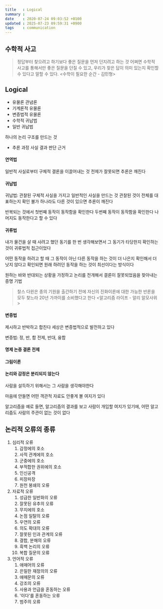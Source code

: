 ```yaml
---
title   : Logical
summary :
date    : 2020-07-24 09:03:52 +0100
updated : 2025-07-23 09:59:31 +0900
tags    : communication
---
```


## 수학적 사고
> 정답부터 찾으려고 하기보다 좋은 질문을 먼저 던지려고 하는 것 어쩌면 수학적 사고를 통해서만 좋은 질문을 던질 수 있고, 우리가 찾은 답이 의미 있는지 확인할 수 있다고 말할 수 있다.
> <수학이 필요한 순간 - 김민형>

## Logical
- 유물론 관념론
- 기계론적 유물론
- 변증법적 유물론
- 수학적 귀납법
- 일반 귀납법

하나의 논리 구조를 만드는 것
- 추론 과정 사실 결과 판단 근거

#### 연역법
일반적 사실로부터 구체적 결론을 이끌어내는 것
전제가 잘못되면 추론은 깨진다


#### 귀납법
귀납법: 관찰된 구체적 사실을 가지고 일반적인 사실을 만드는 것
관찰된 것이 전체를 대표하는지 확인 불가
하나라도 다른 것이 있으면 추론이 깨진다

반복되는 것에서
첫번째 동작이 동작함을 확인한다
두번째 동작이 동작함을 확인한다
나머지도 동작한다고 할 수 있다

#### 귀류법
내가 물건을 살 때 사려고 했던 동기를 한 번 생각해보면서 그 동기가 타당한지 확인하는 것이 귀류법적 접근이었다

어떤 동작을 하려고 할 때 그 동작이 아닌 다른 동작을 하는 것이 더 나은지 확인해서 더 낫지 않다고 확인되면 원래 하려던 동작을 하는 것이 최선이다는 방식이다

원하는 바와 반대되는 상황을 가정하고 논리를 전개해서 결론이 잘못되었음을 찾아내는 증명 기법

> 찰스 다윈은 종의 기원을 출간하기 전에 자신의 진화이론에 대한 가능한 반론을 모두
> 찾느라 20년 가까이를 소비했다고 한다
> <알고리즘 라이프 - 알리 알모사위>

#### 변증법
제시하고 반박하고 합친다
세상은 변증법적으로 발전하고 있다

변증법: 정, 반, 합
전제, 반대, 융합

#### 명제 논증 결론 전제

#### 그림이론

#### 논리와 감정은 분리되지 않는다
사람을 설득하기 위해서는 그 사람을 생각해야한다

마음에 안들면 어떤 객관적 자료도 안좋게 볼 여지가 있다

알고리즘을 예로 들면, 알고리즘의 결과를 보고 사람이 개입할 여지가 있기에, 어떤 알고리즘도 사람의 주관이 없는 것이 없다

## 논리적 오류의 종류
1. 심리적 오류
	1. 감정에의 호소
	2. 사적 관계에의 호소
	3. 군중에의 호소
	4. 부적합한 권위에의 호소
	5. 인신공격
	6. 피장파장
	7. 원천 봉쇄의 오류
2. 자료적 오류
	1. 성급한 일반화의 오류
	2. 잘못된 유추의 오류
	3. 무지에의 호소
	4. 논점 일탈의 오류
	5. 우연의 오류
	6. 의도 확대의 오류
	7. 잘못된 인과 관계의 오류
	8. 결합, 분해의 오류
	9. 흑백 논리의 오류
	10. 복합 질문의 오류
3. 언어적 오류
	1. 애매어의 오류
	2. 은밀한 재정의의 오류
	3. 애매문의 오류
	4. 강조의 오류
	5. 사용과 언급을 혼동하는 오류
	6. '이다'를 혼동하는 오류
	7. 범주의 오류

